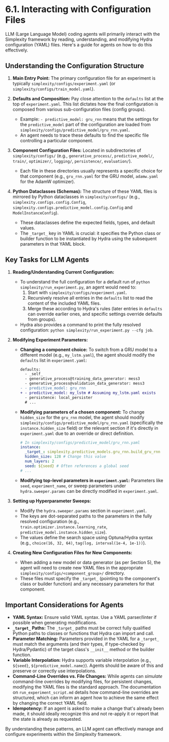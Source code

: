 # 6.1. Interacting with Configuration Files

LLM (Large Language Model) coding agents will primarily interact with the Simplexity framework by reading, understanding, and modifying Hydra configuration (YAML) files. Here's a guide for agents on how to do this effectively.

## Understanding the Configuration Structure

1.  **Main Entry Point:** The primary configuration file for an experiment is typically `simplexity/configs/experiment.yaml` (or `simplexity/configs/train_model.yaml`).

2.  **Defaults and Composition:** Pay close attention to the `defaults` list at the top of `experiment.yaml`. This list dictates how the final configuration is composed from various sub-configuration files (config groups).
    *   Example: `- predictive_model: gru_rnn` means that the settings for the `predictive_model` part of the configuration are loaded from `simplexity/configs/predictive_model/gru_rnn.yaml`.
    *   An agent needs to trace these defaults to find the specific file controlling a particular component.

3.  **Component Configuration Files:** Located in subdirectories of `simplexity/configs/` (e.g., `generative_process/`, `predictive_model/`, `train/`, `optimizer/`, `logging/`, `persistence/`, `evaluation/`).
    *   Each file in these directories usually represents a specific choice for that component (e.g., `gru_rnn.yaml` for the GRU model, `adamw.yaml` for the AdamW optimizer).

4.  **Python Dataclasses (Schemas):** The structure of these YAML files is mirrored by Python dataclasses in `simplexity/configs/` (e.g., `simplexity.configs.config.Config`, `simplexity.configs.predictive_model.config.Config` and `ModelInstanceConfig`).
    *   These dataclasses define the expected fields, types, and default values.
    *   The `_target_` key in YAML is crucial: it specifies the Python class or builder function to be instantiated by Hydra using the subsequent parameters in that YAML block.

## Key Tasks for LLM Agents

1.  **Reading/Understanding Current Configuration:**
    *   To understand the full configuration for a default run of `python simplexity/run_experiment.py`, an agent would need to:
        1.  Start with `simplexity/configs/experiment.yaml`.
        2.  Recursively resolve all entries in the `defaults` list to read the content of the included YAML files.
        3.  Merge these according to Hydra's rules (later entries in `defaults` can override earlier ones, and specific settings override defaults from groups).
    *   Hydra also provides a command to print the fully resolved configuration: `python simplexity/run_experiment.py --cfg job`.

2.  **Modifying Experiment Parameters:**
    *   **Changing a component choice:** To switch from a GRU model to a different model (e.g., `my_lstm.yaml`), the agent should modify the `defaults` list in `experiment.yaml`:
        ```diff
        defaults:
          - _self_
          - generative_process@training_data_generator: mess3
          - generative_process@validation_data_generator: mess3
        - - predictive_model: gru_rnn
        + - predictive_model: my_lstm # Assuming my_lstm.yaml exists
          - persistence: local_persister
          # ...
        ```
    *   **Modifying parameters of a chosen component:** To change `hidden_size` for the `gru_rnn` model, the agent should modify `simplexity/configs/predictive_model/gru_rnn.yaml` (specifically the `instance.hidden_size` field) or the relevant section if it's directly in `experiment.yaml` due to an override or direct definition.
        ```yaml
        # In simplexity/configs/predictive_model/gru_rnn.yaml
        instance:
          _target_: simplexity.predictive_models.gru_rnn.build_gru_rnn
          hidden_size: 128 # Change this value
          num_layers: 2
          seed: ${seed} # Often references a global seed
        # ...
        ```
    *   **Modifying top-level parameters in `experiment.yaml`:** Parameters like `seed`, `experiment_name`, or sweep parameters under `hydra.sweeper.params` can be directly modified in `experiment.yaml`.

3.  **Setting up Hyperparameter Sweeps:**
    *   Modify the `hydra.sweeper.params` section in `experiment.yaml`.
    *   The keys are dot-separated paths to the parameters in the fully resolved configuration (e.g., `train.optimizer.instance.learning_rate`, `predictive_model.instance.hidden_size`).
    *   The values define the search space using Optuna/Hydra syntax (e.g., `choice(16, 32, 64)`, `tag(log, interval(1e-4, 1e-1))`).

4.  **Creating New Configuration Files for New Components:**
    *   When adding a new model or data generator (as per Section 5), the agent will need to create new YAML files in the appropriate `simplexity/configs/<component_group>/` directory.
    *   These files must specify the `_target_` (pointing to the component's class or builder function) and any necessary parameters for that component.

## Important Considerations for Agents

*   **YAML Syntax:** Ensure valid YAML syntax. Use a YAML parser/linter if possible when generating modifications.
*   **`_target_` Paths:** The `_target_` paths must be correct fully qualified Python paths to classes or functions that Hydra can import and call.
*   **Parameter Matching:** Parameters provided in the YAML for a `_target_` must match the arguments (and their types, if type-checked by Hydra/Pydantic) of the target class's `__init__` method or the builder function.
*   **Variable Interpolation:** Hydra supports variable interpolation (e.g., `${seed}`, `${predictive_model.name}`). Agents should be aware of this and preserve or correctly use interpolations.
*   **Command-Line Overrides vs. File Changes:** While agents can *simulate* command-line overrides by modifying files, for persistent changes, modifying the YAML files is the standard approach. The documentation on `run_experiment_script.md` details how command-line overrides are structured, which can inform an agent how to achieve the same effect by changing the correct YAML field.
*   **Idempotency:** If an agent is asked to make a change that's already been made, it should ideally recognize this and not re-apply it or report that the state is already as requested.

By understanding these patterns, an LLM agent can effectively manage and configure experiments within the Simplexity framework. 